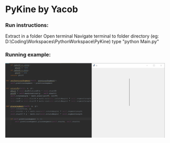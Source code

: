 # PyKine by Yacob
### Run instructions:
Extract in a folder
Open terminal
Navigate terminal to folder directory (eg: D:\Coding\Workspaces\PythonWorkspace\PyKine)
type "python Main.py"

### Running example: 

![alt text](rg.gif)
